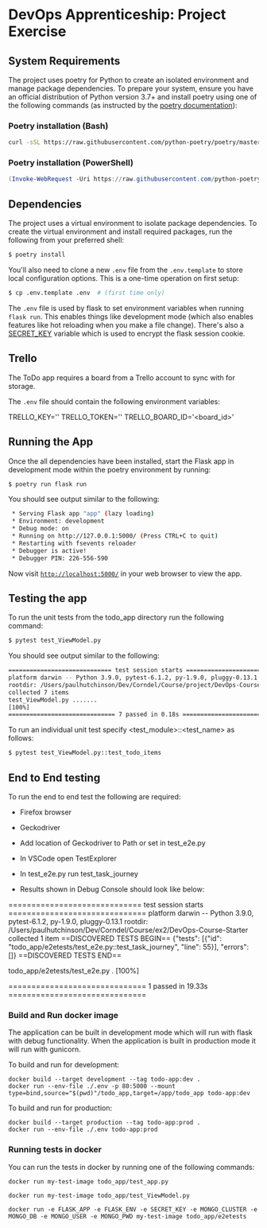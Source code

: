 # DevOps Apprenticeship: Project Exercise

## System Requirements

The project uses poetry for Python to create an isolated environment and manage package dependencies. To prepare your system, ensure you have an official distribution of Python version 3.7+ and install poetry using one of the following commands (as instructed by the [poetry documentation](https://python-poetry.org/docs/#system-requirements)):

### Poetry installation (Bash)

```bash
curl -sSL https://raw.githubusercontent.com/python-poetry/poetry/master/get-poetry.py | python
```

### Poetry installation (PowerShell)

```powershell
(Invoke-WebRequest -Uri https://raw.githubusercontent.com/python-poetry/poetry/master/get-poetry.py -UseBasicParsing).Content | python
```

## Dependencies

The project uses a virtual environment to isolate package dependencies. To create the virtual environment and install required packages, run the following from your preferred shell:

```bash
$ poetry install
```

You'll also need to clone a new `.env` file from the `.env.template` to store local configuration options. This is a one-time operation on first setup:

```bash
$ cp .env.template .env  # (first time only)
```

The `.env` file is used by flask to set environment variables when running `flask run`. This enables things like development mode (which also enables features like hot reloading when you make a file change). There's also a [SECRET_KEY](https://flask.palletsprojects.com/en/1.1.x/config/#SECRET_KEY) variable which is used to encrypt the flask session cookie.

## Trello

The ToDo app requires a board from a Trello account to sync with for storage.

The `.env` file should contain the following environment variables:

TRELLO_KEY='<key>'
TRELLO_TOKEN='<token>'
TRELLO_BOARD_ID='<board_id>'

## Running the App

Once the all dependencies have been installed, start the Flask app in development mode within the poetry environment by running:
```bash
$ poetry run flask run
```

You should see output similar to the following:
```bash
 * Serving Flask app "app" (lazy loading)
 * Environment: development
 * Debug mode: on
 * Running on http://127.0.0.1:5000/ (Press CTRL+C to quit)
 * Restarting with fsevents reloader
 * Debugger is active!
 * Debugger PIN: 226-556-590
```
Now visit [`http://localhost:5000/`](http://localhost:5000/) in your web browser to view the app.

## Testing the app

To run the unit tests from the todo_app directory run the following command:
```bash
$ pytest test_ViewModel.py
```

You should see output similar to the following:
```bash
============================= test session starts =================================================================
platform darwin -- Python 3.9.0, pytest-6.1.2, py-1.9.0, pluggy-0.13.1
rootdir: /Users/paulhutchinson/Dev/Corndel/Course/project/DevOps-Course-Starter/todo_app
collected 7 items               
test_ViewModel.py .......       
[100%]
============================== 7 passed in 0.18s ==================================================================
```

To run an individual unit test specify <test_module>::<test_name> as follows:
```bash
$ pytest test_ViewModel.py::test_todo_items
```

## End to End testing

To run the end to end test the following are required:
- Firefox browser
- Geckodriver
- Add location of Geckodriver to Path or set in test_e2e.py

- In VSCode open TestExplorer
- In test_e2e.py run test_task_journey
- Results shown in Debug Console should look like below:

============================= test session starts ==============================
platform darwin -- Python 3.9.0, pytest-6.1.2, py-1.9.0, pluggy-0.13.1
rootdir: /Users/paulhutchinson/Dev/Corndel/Course/ex2/DevOps-Course-Starter
collected 1 item
==DISCOVERED TESTS BEGIN==
{"tests": [{"id": "todo_app/e2etests/test_e2e.py::test_task_journey", "line": 55}], "errors": []}
==DISCOVERED TESTS END==

todo_app/e2etests/test_e2e.py .                                          [100%]

============================== 1 passed in 19.33s ==============================

### Build and Run docker image

The application can be built in development mode which will run with flask with debug functionality.
When the application is built in production mode it will run with gunicorn.

To build and run for development:
```
docker build --target development --tag todo-app:dev .
docker run --env-file ./.env -p 80:5000 --mount type=bind,source="$(pwd)"/todo_app,target=/app/todo_app todo-app:dev
```

To build and run for production: 
```
docker build --target production --tag todo-app:prod .
docker run --env-file ./.env todo-app:prod
```
### Running tests in docker

You can run the tests in docker by running one of the following commands:

```
docker run my-test-image todo_app/test_app.py
```

```
docker run my-test-image todo_app/test_ViewModel.py
```

```
docker run -e FLASK_APP -e FLASK_ENV -e SECRET_KEY -e MONGO_CLUSTER -e MONGO_DB -e MONGO_USER -e MONGO_PWD my-test-image todo_app/e2etests
```